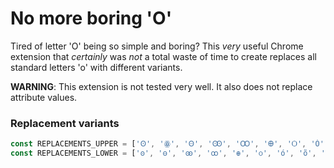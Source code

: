# No more boring 'O'

Tired of letter 'O' being so simple and boring?
This *very* useful Chrome extension that *certainly* was *not* a total waste of time to create
replaces all standard letters 'o' with different variants.

**WARNING**: This extension is not tested very well. It also does not replace attribute values.


### Replacement variants
```javascript
const REPLACEMENTS_UPPER = ['Ꙩ', 'ꙮ', 'Ꙫ', 'Ꙭ', 'Ꚙ', 'Ꚛ', 'Ѻ', 'Ó', 'Õ', 'Ö', 'Ò', 'Ô']
const REPLACEMENTS_LOWER = ['ꙩ', 'ꙫ', 'ꙭ', 'ꚙ', 'ꚛ', 'ѻ', 'ó', 'õ', 'ö', 'ò', 'ô']
```